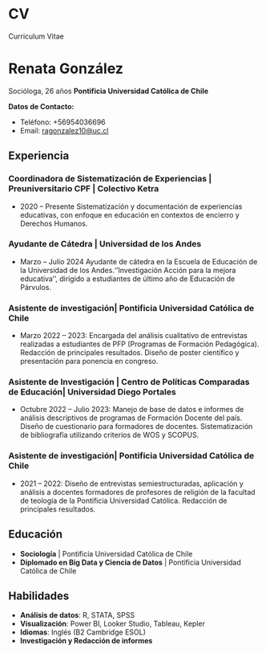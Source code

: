 # CV
Curriculum Vitae
# Renata González
Socióloga, 26 años
**Pontificia Universidad Católica de Chile**

**Datos de Contacto:**
- Teléfono: +56954036696
- Email: ragonzalez10@uc.cl

## Experiencia
### Coordinadora de Sistematización de Experiencias | Preuniversitario CPF | Colectivo Ketra
- 2020 – Presente
Sistematización y documentación de experiencias educativas, con enfoque en educación en contextos de encierro y Derechos Humanos.

### Ayudante de Cátedra | Universidad de los Andes
- Marzo – Julio 2024
Ayudante de cátedra en la Escuela de Educación de la Universidad de los Andes.‘’Investigación Acción para la mejora educativa’’, dirigido a estudiantes de último año de Educación de Párvulos.

### Asistente de investigación| Pontificia Universidad Católica de Chile
- Marzo 2022 – 2023: Encargada del análisis cualitativo de entrevistas realizadas a estudiantes de PFP (Programas de Formación Pedagógica).
Redacción de principales resultados.
Diseño de poster científico y presentación para ponencia en congreso.

### Asistente de Investigación | Centro de Políticas Comparadas de Educación| Universidad Diego Portales
- Octubre 2022 – Julio 2023: Manejo de base de datos e informes de análisis descriptivos de programas de Formación Docente del país.
Diseño de cuestionario para formadores de docentes.
Sistematización de bibliografía utilizando criterios de WOS y SCOPUS.

### Asistente de investigación| Pontificia Universidad Católica de Chile
- 2021 – 2022: Diseño de entrevistas semiestructuradas, aplicación y análisis a docentes formadores de profesores de religión de la facultad de teología de la Pontificia Universidad Católica.
Redacción de principales resultados.

## Educación
- **Sociología** | Pontificia Universidad Católica de Chile
- **Diplomado en Big Data y Ciencia de Datos** | Pontificia Universidad Católica de Chile

## Habilidades
- **Análisis de datos**: R, STATA, SPSS
- **Visualización**: Power BI, Looker Studio, Tableau, Kepler
- **Idiomas**: Inglés (B2 Cambridge ESOL)
- **Investigación y Redacción de informes**
